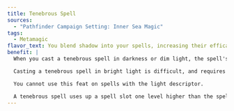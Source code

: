 ```yaml
---
title: Tenebrous Spell
sources:
  - "Pathfinder Campaign Setting: Inner Sea Magic"
tags:
  - Metamagic
flavor_text: You blend shadow into your spells, increasing their efficacy at the price of susceptibility to light.
benefit: |
  When you cast a tenebrous spell in darkness or dim light, the spell's effective caster level and any associated save DCs are increased by 1. Any attempts at dispelling a tenebrous spell in darkness or dim light take a --2 penalty on the dispel check.

  Casting a tenebrous spell in bright light is difficult, and requires a concentration check (DC 15 + twice the tenebrous spell's effective spell level). Attempts to dispel a tenebrous spell in bright light gain a +4 bonus on the dispel check.

  You cannot use this feat on spells with the light descriptor.

  A tenebrous spell uses up a spell slot one level higher than the spell's actual level, except in the case of spells with the darkness or shadow descriptor or of the illusion (shadow) subschool; this feat does not change the effective level of those spells (but still counts as using a metamagic feat for all other purposes).
---
```

